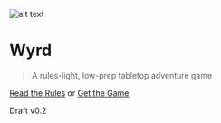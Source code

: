 <div class="m-auto w50--lg mw75">

![alt text](/img/Nornir_by_Piertsch.webp "Nornir_by_Pietsch")

</div>

# Wyrd

> A rules-light, low-prep tabletop adventure game

[Read the Rules](#wyrd) or [Get the Game](https://beardofprey.itch.io/wyrd-rpg)

Draft v0.2
